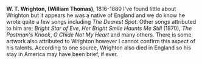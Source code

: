 
 **W. T. Wrighton, (William Thomas)**, 1816-1880 I've found little about Wrighton but it appears he was a native of England and we do know he wrote quite a few songs including *The Dearest Spot*. Other songs attributed to him are; *Bright Star of Eve*, *Her Bright Smile Haunts Me Still* (1870), *The Postman's Knock*, *O Chide Not My Heart* and many others. There is some artwork also attributed to Wrighton however I cannot confirm this aspect of his talents. According to one source, Wrighton also died in England so his stay in America may have been brief, if ever. 

 